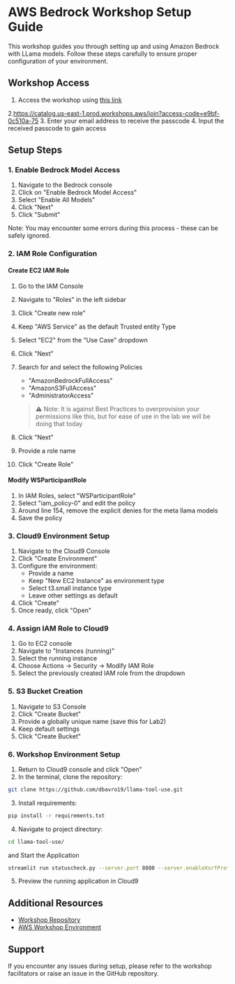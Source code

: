 # AWS Bedrock Workshop Setup Guide

This workshop guides you through setting up and using Amazon Bedrock with LLama models. Follow these steps carefully to ensure proper configuration of your environment.


## Workshop Access

1. Access the workshop using [this link](https://catalog.us-east-1.prod.workshops.aws/join?access-code=e9bf-0c510a-75)

2.https://catalog.us-east-1.prod.workshops.aws/join?access-code=e9bf-0c510a-75
3. Enter your email address to receive the passcode
4. Input the received passcode to gain access

## Setup Steps

### 1. Enable Bedrock Model Access

1. Navigate to the Bedrock console
2. Click on "Enable Bedrock Model Access"
3. Select "Enable All Models"
4. Click "Next"
5. Click "Submit"

Note: You may encounter some errors during this process - these can be safely ignored.

### 2. IAM Role Configuration

#### Create EC2 IAM Role

1. Go to the IAM Console
2. Navigate to "Roles" in the left sidebar
3. Click "Create new role"
4. Keep "AWS Service" as the default Trusted entity Type
5. Select "EC2" from the "Use Case" dropdown
6. Click "Next"
7. Search for and select the following Policies
   - "AmazonBedrockFullAccess"
   - "AmazonS3FullAccess"
   - "AdministratorAccess"
     
   > ⚠️ Note: It is against Best Practices to overprovision your permissions like this, but for ease of use in the lab we will be doing that today
8. Click "Next"
9. Provide a role name
10. Click "Create Role"


#### Modify WSParticipantRole

1. In IAM Roles, select "WSParticipantRole"
2. Select "iam_policy-0" and edit the policy
3. Around line 154, remove the explicit denies for the meta llama models
4. Save the policy

### 3. Cloud9 Environment Setup

1. Navigate to the Cloud9 Console
2. Click "Create Environment"
3. Configure the environment:
   - Provide a name
   - Keep "New EC2 Instance" as environment type
   - Select t3.small instance type
   - Leave other settings as default
4. Click "Create"
5. Once ready, click "Open"

### 4. Assign IAM Role to Cloud9

1. Go to EC2 console
2. Navigate to "Instances (running)"
3. Select the running instance
4. Choose Actions → Security → Modify IAM Role
5. Select the previously created IAM role from the dropdown

### 5. S3 Bucket Creation

1. Navigate to S3 Console
2. Click "Create Bucket"
3. Provide a globally unique name (save this for Lab2)
4. Keep default settings
5. Click "Create Bucket"

### 6. Workshop Environment Setup

1. Return to Cloud9 console and click "Open"
2. In the terminal, clone the repository:
```bash
git clone https://github.com/dbavro19/llama-tool-use.git
```

3. Install requirements:
```bash
pip install -r requirements.txt
```

4. Navigate to project directory:
```bash
cd llama-tool-use/
```
and Start the Application
```bash
streamlit run statuscheck.py --server.port 8080 --server.enableXsrfProtection=False
```

5. Preview the running application in Cloud9

## Additional Resources

- [Workshop Repository](https://github.com/dbavro19/llama-tool-use)
- [AWS Workshop Environment](https://catalog.us-east-1.prod.workshops.aws/join?access-code=e9bf-0c510a-75)

## Support

If you encounter any issues during setup, please refer to the workshop facilitators or raise an issue in the GitHub repository.
